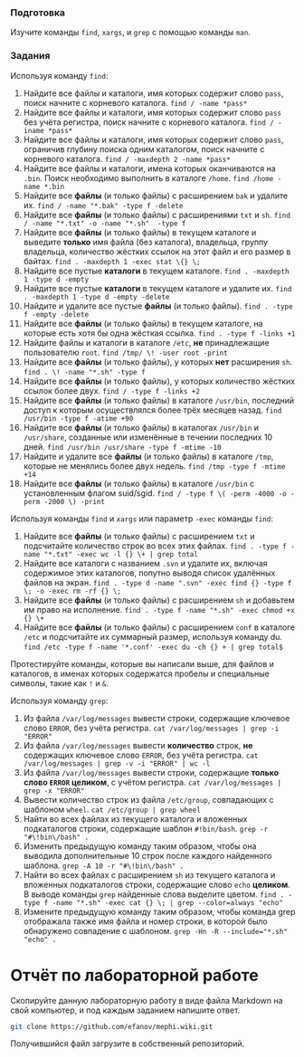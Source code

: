 ### Подготовка

Изучите команды `find`, `xargs`, и `grep` с помощью команды `man`.

### Задания

Используя команду `find`:

1. Найдите все файлы и каталоги, имя которых содержит слово `pass`, поиск начните с корневого каталога.
`find / -name *pass*`
1. Найдите все файлы и каталоги, имя которых содержит слово `pass` без учёта регистра, поиск начните с корневого каталога.
`find / -iname *pass*`
1. Найдите все файлы и каталоги, имя которых содержит слово `pass`, ограничив глубину поиска одним каталогом, поиск начните с корневого каталога.
`find / -maxdepth 2 -name *pass*`
1. Найдите все файлы и каталоги, имена которых оканчиваются на `.bin`. Поиск необходимо выполнить в каталоге `/home`.
`find /home -name *.bin`
1. Найдите все **файлы** (и только файлы) с расширением `bak` и удалите их.
`find / -name "*.bak" -type f -delete`
1. Найдите все **файлы** (и только файлы) с расширениями `txt` и `sh`.
`find / -name "*.txt" -o -name "*.sh"  -type f`
1. Найдите все **файлы** (и только файлы) в текущем каталоге и выведите **только** имя файла (без каталога), владельца, группу владельца, количество жёстких ссылок на этот файл и его размер в байтах.
`find . -maxdepth 1 -exec stat \{} \; `
1. Найдите все пустые **каталоги** в текущем каталоге.
`find . -maxdepth 1 -type d -empty`
1. Найдите все пустые **каталоги** в текущем каталоге и удалите их.
`find . -maxdepth 1 -type d -empty -delete`
1. Найдите и удалите все пустые **файлы** (и только файлы).
`find . -type f -empty -delete`
1. Найдите все **файлы** (и только файлы) в текущем каталоге, на которые есть хотя бы одна жёсткая ссылка.
`find . -type f -links +1`
1. Найдите файлы и каталоги в каталоге `/etc`, **не** принадлежащие пользователю `root`.
`find /tmp/ \! -user root -print`
1. Найдите все **файлы** (и только файлы), у которых **нет** расширения `sh`.
`find . \! -name "*.sh" -type f`
1. Найдите все **файлы** (и только файлы), у которых количество жёстких ссылок более двух.
`find / -type f -links +2`
1. Найдите все **файлы** (и только файлы) в каталоге `/usr/bin`, последний доступ к которым осуществлялся более трёх месяцев назад.
`find /usr/bin -type f -atime +90`
1. Найдите все **файлы** (и только файлы) в каталогах `/usr/bin` и `/usr/share`, созданные или изменённые в течении последних 10 дней.
`find /usr/bin /usr/share -type f -mtime -10`
1. Найдите и удалите все **файлы** (и только файлы) в каталоге `/tmp`, которые не менялись более двух недель.
`find /tmp -type f -mtime +14`
1. Найдите все **файлы** (и только файлы) в каталоге `/usr/bin` с установленным флагом suid/sgid.
`find / -type f \( -perm -4000 -o -perm -2000 \) -print`

Используя команды `find` и `xargs` или параметр `-exec` команды `find`:

1. Найдите все **файлы** (и только файлы) с расширением `txt` и подсчитайте количество строк во всех этих файлах.
`find . -type f -name "*.txt" -exec wc -l {} \+ | grep total`
1. Найдите все каталоги с названием `.svn` и удалите их, включая содержимое этих каталогов, попутно выводя список удалённых файлов на экран.
`find . -type d -name ".svn" -exec find {} -type f \; -o -exec rm -rf {} \;`
1. Найдите все **файлы** (и только файлы) с расширением `sh` и добавьтем им право на исполнение.
`find . -type f -name "*.sh" -exec chmod +x {} \+`
1. Найдите все **файлы** (и только файлы) с расширением `conf` в каталоге `/etc` и подсчитайте их суммарный размер, используя команду du.
`find /etc -type f -name '*.conf' -exec du -ch {} + | grep total$`

Протестируйте команды, которые вы написали выше, для файлов и каталогов, в именах которых содержатся пробелы и специальные символы, такие как `!` и `&`.

Используя команду `grep`:

1. Из файла `/var/log/messages` вывести строки, содержащие ключевое слово `ERROR`, без учёта регистра.
`cat /var/log/messages | grep -i "ERROR"`
1. Из файла `/var/log/messages` вывести **количество** строк, **не** содержащих ключевое слово `ERROR`, без учёта регистра.
`cat /var/log/messages | grep -v -i "ERROR" | wc -l`
1. Из файла `/var/log/messages` вывести строки, содержащие **только слово `ERROR` целиком**, с учётом регистра.
`cat /var/log/messages | grep -x "ERROR"`
1. Вывести количество строк из файла `/etc/group`, совпадающих с шаблоном `wheel`.
`cat /etc/group | grep wheel`
1. Найти во всех файлах из текущего каталога и вложенных подкаталогов строки, содержащие шаблон `#!bin/bash`.
`grep -r "#\!bin\/bash" .`
1. Изменить предыдущую команду таким образом, чтобы она выводила дополнительные 10 строк после каждого найденного шаблона.
`grep -A 10 -r "#\!bin\/bash" .`
1. Найти во всех файлах с расширением `sh` из текущего каталога и вложенных подкаталогов строки, содержащие слово `echo` **целиком**. В выводе команды `grep` найденные слова выделите цветом.
`find . -type f -name "*.sh" -exec cat {} \; | grep --color=always "echo"`
1. Измените предыдущую команду таким образом, чтобы команда grep отображала также имя файла и номер строки, в которой было обнаружено совпадение с шаблоном.
`grep -Hn -R --include="*.sh" "echo" .`

# Отчёт по лабораторной работе

Скопируйте данную лабораторную работу в виде файла Markdown на свой компьютер, и под каждым заданием напишите ответ.

```sh
git clone https://github.com/efanov/mephi.wiki.git
```

Получившийся файл загрузите в собственный репозиторий.
